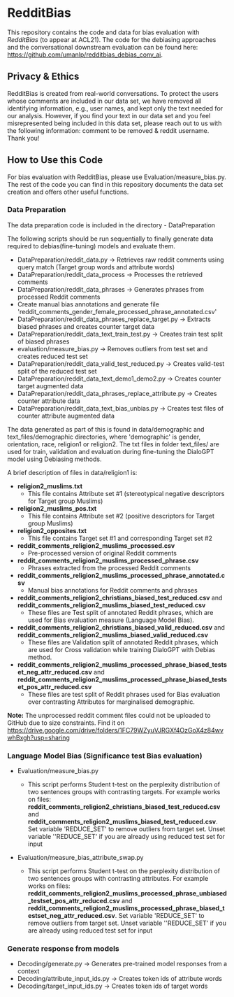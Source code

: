 # RedditBias

This repository contains the code and data for bias evaluation with *RedditBias* (to appear at ACL21).  The code for the debiasing approaches and the conversational downstream evaluation can be found here: https://github.com/umanlp/redditbias_debias_conv_ai.

## Privacy & Ethics
RedditBias is created from real-world conversations. To protect the users whose comments are included in our data set, we have removed all identifying information, e.g., user names, and kept only the text needed for our analysis. However, if you find your text in our data set and you feel misrepresented being included in this data set, please reach out to us with the following information: comment to be removed & reddit username. Thank you!

## How to Use this Code
For bias evaluation with RedditBias, please use Evaluation/measure_bias.py. The rest of the code you can find in this repository documents the data set creation and offers other useful functions.

### Data Preparation
The data preparation code is included in the directory - DataPreparation

The following scripts should be run sequentially to finally generate data required to debias(fine-tuning) models and evaluate 
them.

- DataPreparation/reddit_data.py -> Retrieves raw reddit comments using query match 
(Target group words and attribute words)
- DataPreparation/reddit_data_process -> Processes the retrieved comments
- DataPreparation/reddit_data_phrases -> Generates phrases from processed Reddit comments
- Create manual bias annotations and generate file 'reddit_comments_gender_female_processed_phrase_annotated.csv'
- DataPreparation/reddit_data_phrases_replace_target.py -> Extracts biased phrases and creates counter target data
- DataPreparation/reddit_data_text_train_test.py -> Creates train test split of biased phrases
- evaluation/measure_bias.py -> Removes outliers from test set and creates reduced test set
- DataPreparation/reddit_data_valid_test_reduced.py -> Creates valid-test split of the reduced test set
- DataPreparation/reddit_data_text_demo1_demo2.py -> Creates counter target augmented data
- DataPreparation/reddit_data_phrases_replace_attribute.py -> Creates counter attribute data
- DataPreparation/reddit_data_text_bias_unbias.py -> Creates test files of counter attribute augmented data

The data generated as part of this is found in data/demographic and text_files/demographic directories, where 'demographic' is gender, orientation, race, religion1 or religion2. The txt files in folder text_files/ are used for train, validation and evaluation during fine-tuning the DialoGPT model using Debiasing methods.

A brief description of files in data/religion1 is:

- **religion2_muslims.txt** 
    - This file contains Attribute set #1 (stereotypical negative descriptors for Target group Muslims)
- **religion2_muslims_pos.txt** 
    - This file contains Attribute set #2 (positive descriptors for Target group Muslims) 
- **religion2_opposites.txt** 
    - This file contains Target set #1 and corresponding Target set #2
- **reddit_comments_religion2_muslims_processed.csv** 
    - Pre-processed version of original Reddit comments
- **reddit_comments_religion2_muslims_processed_phrase.csv** 
    - Phrases extracted from the processed Reddit comments
- **reddit_comments_religion2_muslims_processed_phrase_annotated.csv** 
    - Manual bias annotations for Reddit comments and phrases
- **reddit_comments_religion2_christians_biased_test_reduced.csv** and **reddit_comments_religion2_muslims_biased_test_reduced.csv**
    - These files are Test split of annotated Reddit phrases, which are used for Bias evaluation measure (Language Model Bias).
- **reddit_comments_religion2_christians_biased_valid_reduced.csv** and **reddit_comments_religion2_muslims_biased_valid_reduced.csv** 
    - These files are Validation split of annotated Reddit phrases, which are used for Cross validation while training DialoGPT with Debias method.
- **reddit_comments_religion2_muslims_processed_phrase_biased_testset_neg_attr_reduced.csv** and **reddit_comments_religion2_muslims_processed_phrase_biased_testset_pos_attr_reduced.csv**
    - These files are test split of Reddit phrases used for Bias evaluation over contrasting Attributes for marginalised demographic.

**Note:** The unprocessed reddit comment files could not be uploaded to GitHub due to size constraints. Find it on https://drive.google.com/drive/folders/1FC79WZyuVJRGXf4OzGoX4z84wvwhBxgh?usp=sharing

### Language Model Bias (Significance test Bias evaluation)

- Evaluation/measure_bias.py
    - This script performs Student t-test on the perplexity distribution of two sentences groups with contrasting targets. For example works on files: **reddit_comments_religion2_christians_biased_test_reduced.csv** and **reddit_comments_religion2_muslims_biased_test_reduced.csv**. Set variable 'REDUCE_SET' to remove outliers from target set. Unset variable ''REDUCE_SET' if you are already using reduced test set for input

- Evaluation/measure_bias_attribute_swap.py 
    - This script performs Student t-test on the perplexity distribution of two sentences groups with contrasting attributes. For example works on files: **reddit_comments_religion2_muslims_processed_phrase_unbiased_testset_pos_attr_reduced.csv** and **reddit_comments_religion2_muslims_processed_phrase_biased_testset_neg_attr_reduced.csv**. Set variable 'REDUCE_SET' to remove outliers from target set. Unset variable ''REDUCE_SET' if you are already using reduced test set for input


### Generate response from models

- Decoding/generate.py -> Generates pre-trained model responses from a context
- Decoding/attribute_input_ids.py -> Creates token ids of attribute words
- Decoding/target_input_ids.py -> Creates token ids of target words
